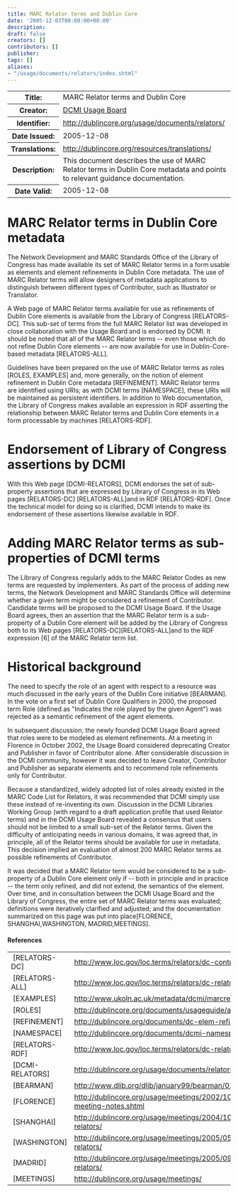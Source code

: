 ```yaml
---
title: MARC Relator terms and Dublin Core
date: '2005-12-03T00:00:00+00:00'
description: 
draft: false
creators: []
contributors: []
publisher: 
tags: []
aliases:
- "/usage/documents/relators/index.shtml"
---
```


<!--#include virtual="/ssi/header.shtml" -->
<table class="docinfo" cellspacing="0">
  <tr>
    <th>Title:</th>
    <td>MARC Relator terms and Dublin Core</td>
  </tr>
  <tr>
    <th>Creator:</th>
    <td><a href="mailto:dc-usage@jiscmail.ac.uk">DCMI Usage Board</a></td>
  </tr>
  <tr>
    <th>Identifier:</th>
    <td><a href="/usage/documents/relators/">http://dublincore.org/usage/documents/relators/</a></td>
  </tr>
  <tr>
    <th>Date Issued:</th>
    <td>2005-12-08</td>
  </tr>
  <tr>
    <th>Translations:</th>
    <td><a href="/resources/translations/">http://dublincore.org/resources/translations/</a></td>
  </tr>
  <tr>
    <th>Description:</th>
    <td>This document describes the use of MARC Relator terms in Dublin Core metadata
      and points to relevant guidance documentation.
    </td>
  </tr>
  <tr>
    <th>Date Valid:</th>
    <td>2005-12-08</td>
  </tr>
</table>

# MARC Relator terms in Dublin Core metadata

The Network Development and MARC Standards Office of the Library of Congress has made available its set of MARC Relator terms in a form usable as elements and element refinements in Dublin Core metadata. The use of MARC Relator terms will allow designers of metadata applications to distinguish between different types of Contributor, such as Illustrator or Translator.

A Web page of MARC Relator terms available for use as refinements of Dublin Core elements is available from the Library of Congress [RELATORS-DC]. This sub-set of terms from the full MARC Relator list was developed in close collaboration with the Usage Board and is endorsed by DCMI. It should be noted that all of the MARC Relator terms -- even those which do not refine Dublin Core elements -- are now available for use in Dublin-Core-based metadata [RELATORS-ALL].

Guidelines have been prepared on the use of MARC Relator terms as roles [ROLES, EXAMPLES] and, more generally, on the notion of element refinement in Dublin Core metadata [REFINEMENT]. MARC Relator terms are identified using URIs; as with DCMI terms [NAMESPACE], these URIs will be maintained as persistent identifiers. In addition to Web documentation, the Library of Congress makes available an expression in RDF asserting the relationship between MARC Relator terms and Dublin Core elements in a form processable by machines [RELATORS-RDF].

# Endorsement of Library of Congress assertions by DCMI

With this Web page [DCMI-RELATORS], DCMI endorses the set of sub-property assertions that are expressed by Library of Congress in its Web pages [RELATORS-DC] [RELATORS-ALL]and in RDF [RELATORS-RDF]. Once the technical model for doing so is clarified, DCMI intends to make its endorsement of these assertions likewise available in RDF.

# Adding MARC Relator terms as sub-properties of DCMI terms

The Library of Congress regularly adds to the MARC Relator Codes as new terms are requested by implementers. As part of the process of adding new terms, the Network Development and MARC Standards Office will determine whether a given term might be considered a refinement of Contributor. Candidate terms will be proposed to the DCMI Usage Board. If the Usage Board agrees, then an assertion that the MARC Relator term is a sub-property of a Dublin Core element will be added by the Library of Congress both to its Web pages [RELATORS-DC][RELATORS-ALL]and to the RDF expression [6] of the MARC Relator term list.

# Historical background

The need to specify the role of an agent with respect to a resource was much discussed in the early years of the Dublin Core initiative [BEARMAN]. In the vote on a first set of Dublin Core Qualifiers in 2000, the proposed term Role (defined as "Indicates the role played by the given Agent") was rejected as a semantic refinement of the agent elements.

In subsequent discussion, the newly founded DCMI Usage Board agreed that roles were to be modeled as element refinements. At a meeting in Florence in October 2002, the Usage Board considered deprecating Creator and Publisher in favor of Contributor alone. After considerable discussion in the DCMI community, however it was decided to leave Creator, Contributor and Publisher as separate elements and to recommend role refinements only for Contributor.

Because a standardized, widely adopted list of roles already existed in the MARC Code List for Relators, it was recommended that DCMI simply use these instead of re-inventing its own. Discussion in the DCMI Libraries Working Group (with regard to a draft application profile that used Relator terms) and in the DCMI Usage Board revealed a consensus that users should not be limited to a small sub-set of the Relator terms. Given the difficulty of anticipating needs in various domains, it was agreed that, in principle, all of the Relator terms should be available for use in metadata. This decision implied an evaluation of almost 200 MARC Relator terms as possible refinements of Contributor.

It was decided that a MARC Relator term would be considered to be a sub-property of a Dublin Core element only if -- both in principle and in practice -- the term only refined, and did not extend, the semantics of the element. Over time, and in consultation between the DCMI Usage Board and the Library of Congress, the entire set of MARC Relator terms was evaluated; definitions were iteratively clarified and adjusted; and the documentation summarized on this page was put into place[FLORENCE, SHANGHAI,WASHINGTON, MADRID,MEETINGS].

#### References
<table align="center" border="0" width="95%">
  <tr>
    <td width="20%">
      <a name="A1"> </a>[RELATORS-DC]
    </td>
    <td width="80%">
      <a href="http://www.loc.gov/loc.terms/relators/dc-contributor.html">http://www.loc.gov/loc.terms/relators/dc-contributor.html</a>
    </td>
  </tr>
  <tr>
    <td width="20%">
      <a name="A2"> </a>[RELATORS-ALL]
    </td>
    <td width="80%">
      <a href="http://www.loc.gov/loc.terms/relators/dc-relators.html">http://www.loc.gov/loc.terms/relators/dc-relators.html</a>
    </td>
  </tr>
  <tr>
    <td width="20%">
      <a name="A3"> </a>[EXAMPLES]
    </td>
    <td width="80%">
      <a href="http://www.ukoln.ac.uk/metadata/dcmi/marcrel-ex/">http://www.ukoln.ac.uk/metadata/dcmi/marcrel-ex/</a>
    </td>
  </tr>
  <tr>
    <td width="20%">
      <a name="A3"> </a>[ROLES]
    </td>
    <td width="80%">
      <a href="/documents/usageguide/appendix_roles.shtml">http://dublincore.org/documents/usageguide/appendix_roles.shtml</a>
    </td>
  </tr>
  <tr>
    <td width="20%">
      <a name="A4"> </a>[REFINEMENT]
    </td>
    <td width="80%">
      <a href="/documents/dc-elem-refine/">http://dublincore.org/documents/dc-elem-refine/</a>
    </td>
  </tr>
  <tr>
    <td width="20%">
      <a name="A5"> </a>[NAMESPACE]
    </td>
    <td width="80%">
      <a href="/documents/dcmi-namespace/">http://dublincore.org/documents/dcmi-namespace/</a>
    </td>
  </tr>
  <tr>
    <td width="20%">
      <a name="A6"> </a>[RELATORS-RDF]
    </td>
    <td width="80%">
      <a href="http://www.loc.gov/loc.terms/relators/dc-relators.xml">http://www.loc.gov/loc.terms/relators/dc-relators.xml</a>
    </td>
  </tr>
  <tr>
    <td width="20%">
      <a name="A7"> </a>[DCMI-RELATORS]
    </td>
    <td width="80%">
      <a href="/usage/documents/relators/">http://dublincore.org/usage/documents/relators/</a>
    </td>
  </tr>
  <tr>
    <td width="20%">
      <a name="A8"> </a>[BEARMAN]
    </td>
    <td width="80%">
      <a href="http://www.dlib.org/dlib/january99/bearman/01bearman.html">http://www.dlib.org/dlib/january99/bearman/01bearman.html</a>
    </td>
  </tr>
  <tr>
    <td width="20%">
      <a name="A9"> </a>[FLORENCE]
    </td>
    <td width="80%">
      <a href="/usage/meetings/2002/10/florence-meeting-notes.shtml">http://dublincore.org/usage/meetings/2002/10/florence-meeting-notes.shtml</a>
    </td>
  </tr>
  <tr>
    <td width="20%">
      <a name="A10"> </a>[SHANGHAI]
    </td>
    <td width="80%">
      <a href="/usage/meetings/2004/10/ISSUES/terms-relators/">http://dublincore.org/usage/meetings/2004/10/ISSUES/terms-relators/</a>
    </td>
  </tr>
  <tr>
    <td width="20%">
      <a name="A11"> </a>[WASHINGTON]
    </td>
    <td width="80%">
      <a href="/usage/meetings/2005/05/washdc/topic-relators/">http://dublincore.org/usage/meetings/2005/05/washdc/topic-relators/</a>
    </td>
  </tr>
  <tr>
    <td width="20%">
      <a name="A12"> </a>[MADRID]
    </td>
    <td width="80%">
      <a href="/usage/meetings/2005/09/madrid/marc-relators/">http://dublincore.org/usage/meetings/2005/09/madrid/marc-relators/</a>
    </td>
  </tr>
  <tr>
    <td width="20%">
      <a name="A13"> </a>[MEETINGS]
    </td>
    <td width="80%">
      <a href="/usage/meetings/">http://dublincore.org/usage/meetings/</a>
    </td>
  </tr>
</table>
<!--#include virtual="/ssi/footer.shtml" -->
